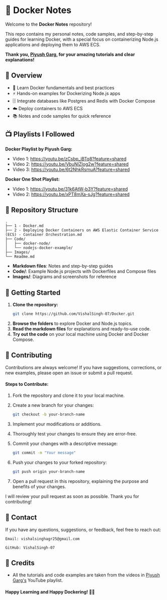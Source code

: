 # 🐳 Docker Notes

Welcome to the **Docker Notes** repository!  

This repo contains my personal notes, code samples, and step-by-step guides for learning Docker, with a special focus on containerizing Node.js applications and deploying them to AWS ECS.
 
**Thank you, [Piyush Garg](https://github.com/piyushgarg-dev), for your amazing tutorials and clear explanations!**


## 📖 Overview

- 🐳 Learn Docker fundamentals and best practices
- ⚡ Hands-on examples for Dockerizing Node.js apps
- 🗄️ Integrate databases like Postgres and Redis with Docker Compose
- ☁️ Deploy containers to AWS ECS
- 📚 Notes and code samples for quick reference


## 📺 Playlists I Followed

**Docker Playlist by Piyush Garg:**
- Video 1: https://youtu.be/zCsbp_iBTq8?feature=shared
- Video 2: https://youtu.be/VbuNIZIog2w?feature=shared
- Video 3: https://youtu.be/6t2NhkRsmuA?feature=shared

**Docker One Shot Playlist:**
- Video 1: https://youtu.be/31k6AtW-b3Y?feature=shared
- Video 2: https://youtu.be/xPT8mXa-sJg?feature=shared


## 📂 Repository Structure

```
.
├── 1 - Docker.md
├── 2 - Deploying Docker Containers on AWS Elastic Container Service (ECS) - Container Orchestration.md
├── Code/
│   ├── docker-node/
│   └── nodejs-docker-example/
├── Images/
└── Readme.md
```

- **Markdown files**: Notes and step-by-step guides
- **Code/**: Example Node.js projects with Dockerfiles and Compose files
- **Images/**: Diagrams and screenshots for reference


## 🚀 Getting Started

1. **Clone the repository:**
   ```sh
   git clone https://github.com/VishalSingh-07/Docker.git
   ```
2. **Browse the folders** to explore Docker and Node.js topics.
3. **Read the markdown files** for explanations and ready-to-use code.
4. **Try out the code** on your local machine using Docker and Docker Compose.


## 🤝 Contributing

Contributions are always welcome! If you have suggestions, corrections, or new examples, please open an issue or submit a pull request.


#### Steps to Contribute:
1. Fork the repository and clone it to your local machine.
2. Create a new branch for your changes:
   
   ```sh
   git checkout -b your-branch-name
   ```

3. Implement your modifications or additions.
4. Thoroughly test your changes to ensure they are error-free.
5. Commit your changes with a descriptive message:

   ```sh
   git commit -m "Your message"
   ```

6. Push your changes to your forked repository:

   ```sh
   git push origin your-branch-name
   ```

7. Open a pull request in this repository, explaining the purpose and benefits of your changes.


I will review your pull request as soon as possible. Thank you for contributing!


## 📧 Contact

If you have any questions, suggestions, or feedback, feel free to reach out:

```
Email: vishalsinghagr25@gmail.com

GitHub: VishalSingh-07
```


## 🤝 Credits

- All the tutorials and code examples are taken from the videos in [Piyush Garg's](https://youtube.com/@piyushgargdev?si=hjHXrYJVVCUCgAqY) YouTube playlist.


#### Happy Learning and Happy Dockering! 🐳🚀
